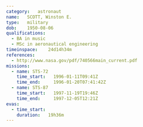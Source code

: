 ```yaml
---
category:	astronaut
name:	SCOTT, Winston E.
type:	military
dob:	1950-08-06
qualifications:
  - BA in music
  - MSc in aeronautical engineering
timeinspace:	24d14h34m
references:
  - http://www.nasa.gov/pdf/740566main_current.pdf
missions:
  - name: STS-72
    time_start:   1996-01-11T09:41Z
    time_end:     1996-01-20T07:41:42Z
  - name: STS-87
    time_start:   1997-11-19T19:46Z
    time_end:     1997-12-05T12:21Z
evas:
  - time_start: 
    duration:   19h36m
---
```


